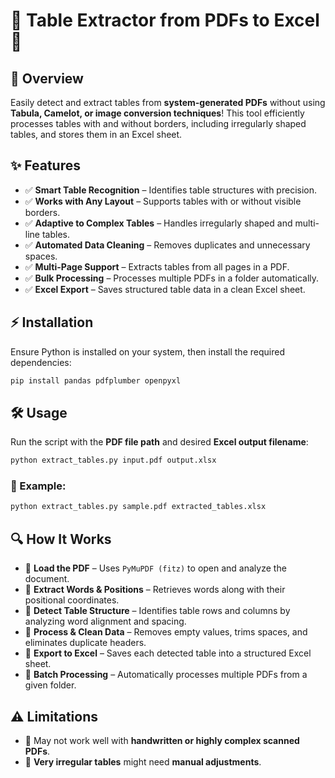 # 📄 Table Extractor from PDFs to Excel 🚀

## 📌 Overview
Easily detect and extract tables from **system-generated PDFs** without using **Tabula, Camelot, or image conversion techniques**! This tool efficiently processes tables with and without borders, including irregularly shaped tables, and stores them in an Excel sheet.

## ✨ Features
- ✅ **Smart Table Recognition** – Identifies table structures with precision.
- ✅ **Works with Any Layout** – Supports tables with or without visible borders.
- ✅ **Adaptive to Complex Tables** – Handles irregularly shaped and multi-line tables.
- ✅ **Automated Data Cleaning** – Removes duplicates and unnecessary spaces.
- ✅ **Multi-Page Support** – Extracts tables from all pages in a PDF.
- ✅ **Bulk Processing** – Processes multiple PDFs in a folder automatically.
- ✅ **Excel Export** – Saves structured table data in a clean Excel sheet.

## ⚡ Installation
Ensure Python is installed on your system, then install the required dependencies:

```bash
pip install pandas pdfplumber openpyxl
```

## 🛠 Usage
Run the script with the **PDF file path** and desired **Excel output filename**:

```bash
python extract_tables.py input.pdf output.xlsx
```

### 📌 Example:
```bash
python extract_tables.py sample.pdf extracted_tables.xlsx
```

## 🔍 How It Works
- 🔹 **Load the PDF** – Uses `PyMuPDF (fitz)` to open and analyze the document.
- 🔹 **Extract Words & Positions** – Retrieves words along with their positional coordinates.
- 🔹 **Detect Table Structure** – Identifies table rows and columns by analyzing word alignment and spacing.
- 🔹 **Process & Clean Data** – Removes empty values, trims spaces, and eliminates duplicate headers.
- 🔹 **Export to Excel** – Saves each detected table into a structured Excel sheet.
- 🔹 **Batch Processing** – Automatically processes multiple PDFs from a given folder.

## ⚠️ Limitations
- 🚫 May not work well with **handwritten or highly complex scanned PDFs**.
- 🚫 **Very irregular tables** might need **manual adjustments**.








